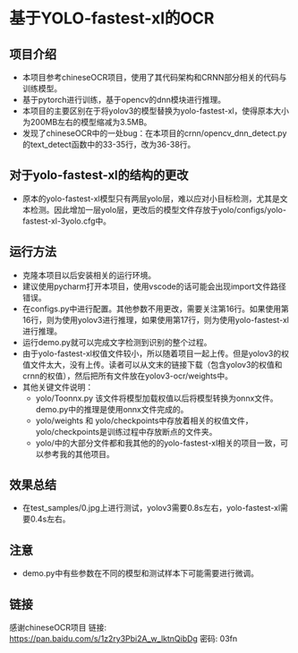 # 基于YOLO-fastest-xl的OCR

## 项目介绍
- 本项目参考chineseOCR项目，使用了其代码架构和CRNN部分相关的代码与训练模型。
- 基于pytorch进行训练，基于opencv的dnn模块进行推理。
- 本项目的主要区别在于将yolov3的模型替换为yolo-fastest-xl，使得原本大小为200MB左右的模型缩减为3.5MB。
- 发现了chineseOCR中的一处bug：在本项目的crnn/opencv_dnn_detect.py的text_detect函数中的33-35行，改为36-38行。

## 对于yolo-fastest-xl的结构的更改
- 原本的yolo-fastest-xl模型只有两层yolo层，难以应对小目标检测，尤其是文本检测。因此增加一层yolo层，更改后的模型文件存放于yolo/configs/yolo-fastest-xl-3yolo.cfg中。

## 运行方法
- 克隆本项目以后安装相关的运行环境。
- 建议使用pycharm打开本项目，使用vscode的话可能会出现import文件路径错误。
- 在configs.py中进行配置。其他参数不用更改，需要关注第16行。如果使用第16行，则为使用yolov3进行推理，如果使用第17行，则为使用yolo-fastest-xl进行推理。
- 运行demo.py就可以完成文字检测到识别的整个过程。
- 由于yolo-fastest-xl权值文件较小，所以随着项目一起上传。但是yolov3的权值文件太大，没有上传。读者可以从文末的链接下载（包含yolov3的权值和crnn的权值），然后把所有文件放在yolov3-ocr/weights中。
- 其他关键文件说明：
  - yolo/Toonnx.py 该文件将模型加载权值以后将模型转换为onnx文件。demo.py中的推理是使用onnx文件完成的。
  - yolo/weights 和 yolo/checkpoints中存放着相关的权值文件，yolo/checkpoints是训练过程中存放断点的文件夹。
  - yolo/中的大部分文件都和我其他的的yolo-fastest-xl相关的项目一致，可以参考我的其他项目。

## 效果总结
- 在test_samples/0.jpg上进行测试，yolov3需要0.8s左右，yolo-fastest-xl需要0.4s左右。

## 注意
- demo.py中有些参数在不同的模型和测试样本下可能需要进行微调。

## 链接
感谢chineseOCR项目
链接: https://pan.baidu.com/s/1z2ry3Pbi2A_w_lktnQibDg  密码: 03fn